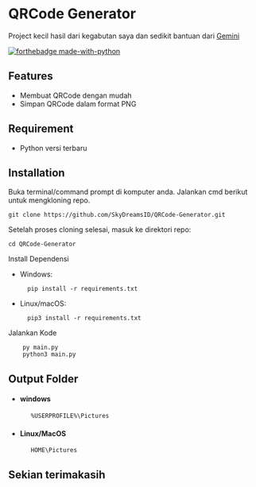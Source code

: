 # QRCode Generator
Project kecil hasil dari kegabutan saya dan sedikit bantuan dari [Gemini](https://gemini.google.com/app)

[![forthebadge made-with-python](http://ForTheBadge.com/images/badges/made-with-python.svg)](https://www.python.org/)

## Features

- Membuat QRCode dengan mudah
- Simpan QRCode dalam format PNG

## Requirement
 - Python versi terbaru

## Installation

Buka terminal/command prompt di komputer anda.
Jalankan cmd berikut untuk mengkloning repo.

    git clone https://github.com/SkyDreamsID/QRCode-Generator.git

Setelah proses cloning selesai, masuk ke direktori repo:

    cd QRCode-Generator

Install Dependensi
- Windows:

        pip install -r requirements.txt

- Linux/macOS:

        pip3 install -r requirements.txt
        
Jalankan Kode

        py main.py
        python3 main.py
## Output Folder
- #### windows
    
         %USERPROFILE%\Pictures
    
- #### Linux/MacOS
    
         HOME\Pictures

## Sekian terimakasih

[//]: # (These are reference links used in the body of this note and get stripped out when the markdown processor does its job. There is no need to format nicely because it shouldn't be seen. Thanks SO - http://stackoverflow.com/questions/4823468/store-comments-in-markdown-syntax)

   [dill]: <https://github.com/joemccann/dillinger>
   [git-repo-url]: <https://github.com/joemccann/dillinger.git>
   [john gruber]: <http://daringfireball.net>
   [df1]: <http://daringfireball.net/projects/markdown/>
   [markdown-it]: <https://github.com/markdown-it/markdown-it>
   [Ace Editor]: <http://ace.ajax.org>
   [node.js]: <http://nodejs.org>
   [Twitter Bootstrap]: <http://twitter.github.com/bootstrap/>
   [jQuery]: <http://jquery.com>
   [@tjholowaychuk]: <http://twitter.com/tjholowaychuk>
   [express]: <http://expressjs.com>
   [AngularJS]: <http://angularjs.org>
   [Gulp]: <http://gulpjs.com>

   [PlDb]: <https://github.com/joemccann/dillinger/tree/master/plugins/dropbox/README.md>
   [PlGh]: <https://github.com/joemccann/dillinger/tree/master/plugins/github/README.md>
   [PlGd]: <https://github.com/joemccann/dillinger/tree/master/plugins/googledrive/README.md>
   [PlOd]: <https://github.com/joemccann/dillinger/tree/master/plugins/onedrive/README.md>
   [PlMe]: <https://github.com/joemccann/dillinger/tree/master/plugins/medium/README.md>
   [PlGa]: <https://github.com/RahulHP/dillinger/blob/master/plugins/googleanalytics/README.md>

